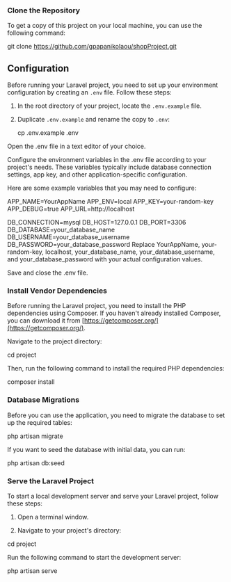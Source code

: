 ### Clone the Repository

To get a copy of this project on your local machine, you can use the following command:


git clone https://github.com/gpapanikolaou/shopProject.git

## Configuration

Before running your Laravel project, you need to set up your environment configuration by creating an `.env` file. Follow these steps:

1. In the root directory of your project, locate the `.env.example` file.

2. Duplicate `.env.example` and rename the copy to `.env`:


   cp .env.example .env

Open the .env file in a text editor of your choice.

Configure the environment variables in the .env file according to your project's needs. These variables typically include database connection settings, app key, and other application-specific configuration.

Here are some example variables that you may need to configure:


APP_NAME=YourAppName
APP_ENV=local
APP_KEY=your-random-key
APP_DEBUG=true
APP_URL=http://localhost

DB_CONNECTION=mysql
DB_HOST=127.0.0.1
DB_PORT=3306
DB_DATABASE=your_database_name
DB_USERNAME=your_database_username
DB_PASSWORD=your_database_password
Replace YourAppName, your-random-key, localhost, your_database_name, your_database_username, and your_database_password with your actual configuration values.

Save and close the .env file.

### Install Vendor Dependencies

Before running the Laravel project, you need to install the PHP dependencies using Composer. If you haven't already installed Composer, you can download it from [https://getcomposer.org/](https://getcomposer.org/).

Navigate to the project directory:


cd project

Then, run the following command to install the required PHP dependencies:

composer install

### Database Migrations

Before you can use the application, you need to migrate the database to set up the required tables:

php artisan migrate 

If you want to seed the database with initial data, you can run:

php artisan db:seed

### Serve the Laravel Project
To start a local development server and serve your Laravel project, follow these steps:

1. Open a terminal window.

2. Navigate to your project's directory:

cd project

Run the following command to start the development server:

php artisan serve

